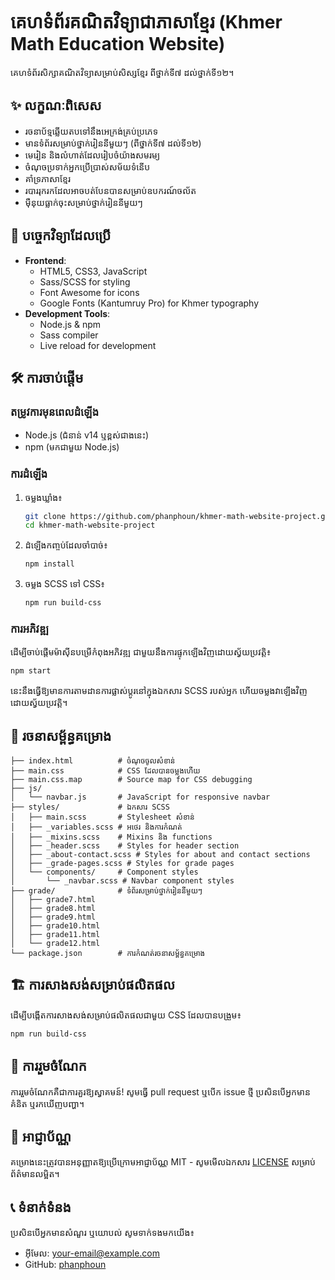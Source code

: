 # គេហទំព័រគណិតវិទ្យាជាភាសាខ្មែរ (Khmer Math Education Website)

គេហទំព័រសិក្សាគណិតវិទ្យាសម្រាប់សិស្សខ្មែរ ពីថ្នាក់ទី៧ ដល់ថ្នាក់ទី១២។

## ✨ លក្ខណៈពិសេស

- រចនាប័ទ្មឆ្លើយតបទៅនឹងអេក្រង់គ្រប់ប្រភេទ
- មានទំព័រសម្រាប់ថ្នាក់រៀននីមួយៗ (ពីថ្នាក់ទី៧ ដល់ទី១២)
- មេរៀន និងលំហាត់ដែលរៀបចំយ៉ាងសមរម្យ
- ចំណុចប្រទាក់អ្នកប្រើប្រាស់សម័យទំនើប
- គាំទ្រភាសាខ្មែរ
- របាររុករកដែលអាចបត់បែនបានសម្រាប់ឧបករណ៍ចល័ត
- ម៉ឺនុយធ្លាក់ចុះសម្រាប់ថ្នាក់រៀននីមួយៗ

## 🚀 បច្ចេកវិទ្យាដែលប្រើ

- **Frontend**:
  - HTML5, CSS3, JavaScript
  - Sass/SCSS for styling
  - Font Awesome for icons
  - Google Fonts (Kantumruy Pro) for Khmer typography
- **Development Tools**:
  - Node.js & npm
  - Sass compiler
  - Live reload for development

## 🛠️ ការចាប់ផ្តើម

### តម្រូវការមុនពេលដំឡើង

- Node.js (ជំនាន់ v14 ឬខ្ពស់ជាងនេះ)
- npm (មកជាមួយ Node.js)

### ការដំឡើង

1. ចម្លងឃ្លាំង៖
   ```bash
   git clone https://github.com/phanphoun/khmer-math-website-project.git
   cd khmer-math-website-project
   ```

2. ដំឡើងកញ្ចប់ដែលចាំបាច់៖
   ```bash
   npm install
   ```

3. ចម្លង SCSS ទៅ CSS៖
   ```bash
   npm run build-css
   ```

### ការអភិវឌ្ឍ

ដើម្បីចាប់ផ្តើមម៉ាស៊ីនបម្រើកំពុងអភិវឌ្ឍ ជាមួយនឹងការផ្ទុកឡើងវិញដោយស្វ័យប្រវត្តិ៖

```bash
npm start
```

នេះនឹងធ្វើឱ្យមានការតាមដានការផ្លាស់ប្តូរនៅក្នុងឯកសារ SCSS របស់អ្នក ហើយចម្លងវាឡើងវិញដោយស្វ័យប្រវត្តិ។

## 📁 រចនាសម្ព័ន្ធគម្រោង

```
├── index.html          # ចំណុចចូលសំខាន់
├── main.css            # CSS ដែលបានចម្លងហើយ
├── main.css.map        # Source map for CSS debugging
├── js/
│   └── navbar.js       # JavaScript for responsive navbar
├── styles/             # ឯកសារ SCSS
│   ├── main.scss       # Stylesheet សំខាន់
│   ├── _variables.scss # អថេរ និងការកំណត់
│   ├── _mixins.scss    # Mixins និង functions
│   ├── _header.scss    # Styles for header section
│   ├── _about-contact.scss # Styles for about and contact sections
│   ├── _grade-pages.scss # Styles for grade pages
│   └── components/     # Component styles
│       └── _navbar.scss # Navbar component styles
├── grade/              # ទំព័រសម្រាប់ថ្នាក់រៀននីមួយៗ
│   ├── grade7.html
│   ├── grade8.html
│   ├── grade9.html
│   ├── grade10.html
│   ├── grade11.html
│   └── grade12.html
└── package.json        # ការកំណត់រចនាសម្ព័ន្ធគម្រោង
```

## 🏗️ ការសាងសង់សម្រាប់ផលិតផល

ដើម្បីបង្កើតការសាងសង់សម្រាប់ផលិតផលជាមួយ CSS ដែលបានបង្រួម៖

```bash
npm run build-css
```

## 🤝 ការរួមចំណែក

ការរួមចំណែកគឺជាការគួរឱ្យស្វាគមន៍! សូមធ្វើ pull request ឬបើក issue ថ្មី ប្រសិនបើអ្នកមានគំនិត ឬរកឃើញបញ្ហា។

## 📄 អាជ្ញាប័ណ្ណ

គម្រោងនេះត្រូវបានអនុញ្ញាតឱ្យប្រើក្រោមអាជ្ញាប័ណ្ណ MIT - សូមមើលឯកសារ [LICENSE](LICENSE) សម្រាប់ព័ត៌មានលម្អិត។

## 📞 ទំនាក់ទំនង

ប្រសិនបើអ្នកមានសំណួរ ឬយោបល់ សូមទាក់ទងមកយើង៖
- អ៊ីមែល: [your-email@example.com](mailto:phanphoun855@gmail.com)
- GitHub: [phanphoun](https://github.com/phanphoun)
